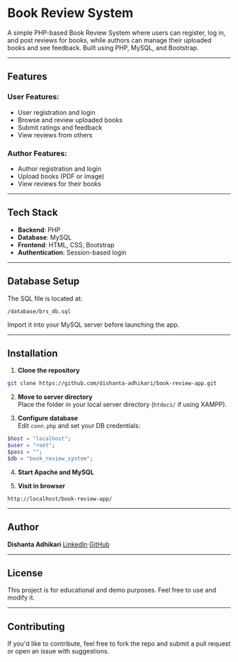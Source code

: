# Book Review System

A simple PHP-based Book Review System where users can register, log in, and post reviews for books, while authors can manage their uploaded books and see feedback. Built using PHP, MySQL, and Bootstrap.

---

## Features

### User Features:

- User registration and login
- Browse and review uploaded books
- Submit ratings and feedback
- View reviews from others

### Author Features:

- Author registration and login
- Upload books (PDF or image)
- View reviews for their books

---

## Tech Stack

- **Backend**: PHP
- **Database**: MySQL
- **Frontend**: HTML, CSS, Bootstrap
- **Authentication**: Session-based login

---

## Database Setup

The SQL file is located at:

```
/database/brs_db.sql
```

Import it into your MySQL server before launching the app.

---

## Installation

1. **Clone the repository**

```bash
git clone https://github.com/dishanta-adhikari/book-review-app.git
```

2. **Move to server directory**  
   Place the folder in your local server directory (`htdocs/` if using XAMPP).

3. **Configure database**  
   Edit `conn.php` and set your DB credentials:

```php
$host = "localhost";
$user = "root";
$pass = "";
$db = "book_review_system";
```

4. **Start Apache and MySQL**

5. **Visit in browser**

```
http://localhost/book-review-app/
```

---

## Author

**Dishanta Adhikari**
[LinkedIn](https://www.linkedin.com/in/dishanta-adhikari)
[GitHub](https://github.com/dishanta-adhikari)

---

##  License

This project is for educational and demo purposes. Feel free to use and modify it.

---

##  Contributing

If you'd like to contribute, feel free to fork the repo and submit a pull request or open an issue with suggestions.
